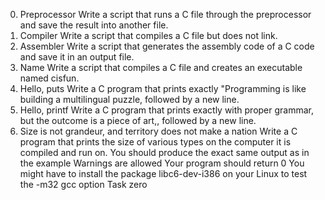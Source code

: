 
0. Preprocessor
Write a script that runs a C file through the preprocessor and save the result into another file.
1. Compiler
Write a script that compiles a C file but does not link.
2. Assembler
Write a script that generates the assembly code of a C code and save it in an output file.
3. Name
Write a script that compiles a C file and creates an executable named cisfun.
4. Hello, puts
Write a C program that prints exactly "Programming is like building a multilingual puzzle, followed by a new line.
5. Hello, printf
Write a C program that prints exactly with proper grammar, but the outcome is a piece of art,, followed by a new line.
6. Size is not grandeur, and territory does not make a nation
Write a C program that prints the size of various types on the computer it is compiled and run on.
You should produce the exact same output as in the example
Warnings are allowed
Your program should return 0
You might have to install the package libc6-dev-i386 on your Linux to test the -m32 gcc option
Task zero


